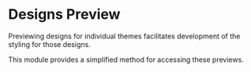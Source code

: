# Designs Preview

Previewing designs for individual themes facilitates development
of the styling for those designs.

This module provides a simplified method for accessing these previews.
